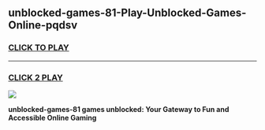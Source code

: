 
## unblocked-games-81-Play-Unblocked-Games-Online-pqdsv
<h3>
<a href="https://premium76.site?title=unblocked-games-81&ref=25A">CLICK TO PLAY</a></h3>
<hr>

<h3>
<a href="https://premium76.site?title=unblocked-games-81&ref=25A">CLICK 2 PLAY</a>
  
</h3>

<a href="https://premium76.site?title=unblocked-games-81&ref=25A"><img src="https://clearcache.store/games.png"></a>


**unblocked-games-81 games unblocked: Your Gateway to Fun and Accessible Online Gaming**
